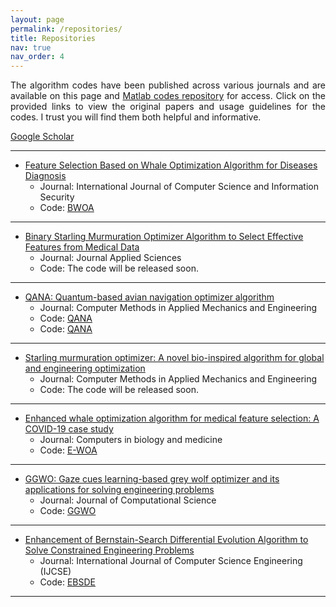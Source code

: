 ```yaml
---
layout: page
permalink: /repositories/
title: Repositories
nav: true
nav_order: 4
---
```

<p align="justify">The algorithm codes have been published across various journals and are available on this page and <a href="https://github.com/HodaZamani/Matlab-Codes">Matlab codes repository</a> for access. Click on the provided links to view the original papers and usage guidelines for the codes. I trust you will find them both helpful and informative.</P> <a href="https://scholar.google.com/citations?user=bpZOZWsAAAAJ&hl=en">Google Scholar</a>

---
- [Feature Selection Based on Whale Optimization Algorithm for Diseases Diagnosis](https://d1wqtxts1xzle7.cloudfront.net/51133098/130_Paper_310716206_IJCSIS_Camera_Ready_pp._1243-1247-libre.pdf?1483206167=&response-content-disposition=inline%3B+filename%3DFeature_Selection_Based_on_Whale_Optimiz.pdf&Expires=1705608465&Signature=AIDQhh90XdemmSqFlxYOWECDE2z0cQY4434KgwEFebi-BSrRFC3lZhNGjHgax0w9-OeMD-WlExdkrUhx2MoQO3I4-AS7v3uqwqcVF59qAfPq9HaDjyswOz8PwaPpSr-xy3AO9LI3fFJBxPfb-L1DA67YgdTHMlvoyC1YdpXxO1Kc7xWazvRi0~BMYBTSixIQxFZqHFmPOh6QhwoawLUZC9gc3eCcpZ7CC16kzKp2SpT9ruJ25ke06QEaTOhTnxXbsaUjiyFYy2yTlOljlMnFa1NPeB4YJUXcExAAY5BRmJkC-aMSNE7pAymibLqHuQFJB4-MimuUXb-hZQXUQb7Y6w__&Key-Pair-Id=APKAJLOHF5GGSLRBV4ZA)
     - Journal: International Journal of Computer Science and Information Security
     - Code: <a href="https://github.com/HodaZamani/HodaZamani.github.io/blob/master/Codes/BWOA%20Code.zip">BWOA</a>
  
--- 
- [Binary Starling Murmuration Optimizer Algorithm to Select Effective Features from Medical Data](https://www.mdpi.com/2076-3417/13/1/564)
     - Journal: Journal Applied Sciences
     - Code: The code will be released soon.

--- 
- [QANA: Quantum-based avian navigation optimizer algorithm](https://www.sciencedirect.com/science/article/abs/pii/S0952197621001627)
     - Journal: Computer Methods in Applied Mechanics and Engineering
     - Code: <a href="https://github.com/HodaZamani/HodaZamani.github.io/blob/master/Codes/QANA%20Code.zip">QANA</a>
     - Code: <a href="https://github.com/HodaZamani/HodaZamani.github.io/blob/master/Codes/QANA%20Code%20for%20CEC%20Text%20Functions.zip">QANA</a>

--- 
- [Starling murmuration optimizer: A novel bio-inspired algorithm for global and engineering optimization](https://www.sciencedirect.com/science/article/abs/pii/S0045782522000330)
     - Journal: Computer Methods in Applied Mechanics and Engineering
     - Code: The code will be released soon.

--- 
- [Enhanced whale optimization algorithm for medical feature selection: A COVID-19 case study](https://www.sciencedirect.com/science/article/pii/S0010482522006126)
     - Journal: Computers in biology and medicine
     - Code: <a href="https://github.com/HodaZamani/HodaZamani.github.io/blob/master/Codes/E-WOA%20Code.zip">E-WOA</a>

---
- [GGWO: Gaze cues learning-based grey wolf optimizer and its applications for solving engineering problems](https://www.sciencedirect.com/science/article/abs/pii/S1877750322000588)
     - Journal: Journal of Computational Science
     - Code: <a href="https://github.com/HodaZamani/HodaZamani.github.io/blob/master/Codes/GGWO%20Code.zip">GGWO</a>
  
---
- [Enhancement of Bernstain-Search Differential Evolution Algorithm to Solve Constrained Engineering Problems](https://www.researchgate.net/profile/Hoda-Zamani-2/publication/348097798_Enhancement_of_Bernstain-Search_Differential_Evolution_Algorithm_to_Solve_Constrained_Engineering_Problems/links/5feef002a6fdccdcb81ec41b/Enhancement-of-Bernstain-Search-Differential-Evolution-Algorithm-to-Solve-Constrained-Engineering-Problems.pdf)
     - Journal: International Journal of Computer Science Engineering (IJCSE)
     - Code: <a href="https://github.com/HodaZamani/HodaZamani.github.io/blob/master/Codes/EBSDE%20Code.zip">EBSDE</a>

--- 
